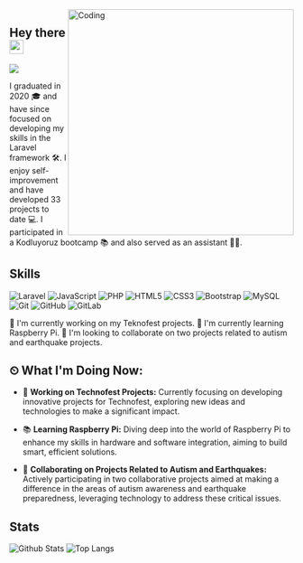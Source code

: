 <img align="right" alt="Coding" width="400" src="https://user-images.githubusercontent.com/74038190/212749447-bfb7e725-6987-49d9-ae85-2015e3e7cc41.gif">

## Hey there <img src="https://media.giphy.com/media/hvRJCLFzcasrR4ia7z/giphy.gif" width="25px">
![](https://visitor-badge.glitch.me/badge?page_id=SajeebChakraborty)

I graduated in 2020 🎓 and have since focused on developing my skills in the Laravel framework 🛠️. I enjoy self-improvement and have developed 33 projects to date 💻. I participated in a Kodluyoruz bootcamp 📚 and also served as an assistant 👨‍🏫.

## Skills

![Laravel](https://img.shields.io/badge/Laravel-red?style=flat-square&logo=laravel)
![JavaScript](https://img.shields.io/badge/-JavaScript-black?style=flat-square&logo=javascript)
![PHP](https://img.shields.io/badge/-Php-black?style=flat-square&logo=Php)
![HTML5](https://img.shields.io/badge/-HTML5-E34F26?style=flat-square&logo=html5&logoColor=white)
![CSS3](https://img.shields.io/badge/-CSS3-1572B6?style=flat-square&logo=css3)
![Bootstrap](https://img.shields.io/badge/-Bootstrap-563D7C?style=flat-square&logo=bootstrap)
![MySQL](https://img.shields.io/badge/-MySQL-black?style=flat-square&logo=mysql)
![Git](https://img.shields.io/badge/-Git-black?style=flat-square&logo=git)
![GitHub](https://img.shields.io/badge/-GitHub-181717?style=flat-square&logo=github)
![GitLab](https://img.shields.io/badge/-GitLab-FCA121?style=flat-square&logo=gitlab)

🔭 I'm currently working on my Teknofest projects.
🌱 I'm currently learning Raspberry Pi.
👯 I'm looking to collaborate on two projects related to autism and earthquake projects.

## ⏲ What I'm Doing Now:

- 🚀 **Working on Technofest Projects:** Currently focusing on developing innovative projects for Technofest, exploring new ideas and technologies to make a significant impact.

- 📚 **Learning Raspberry Pi:** Diving deep into the world of Raspberry Pi to enhance my skills in hardware and software integration, aiming to build smart, efficient solutions.

- 🤝 **Collaborating on Projects Related to Autism and Earthquakes:** Actively participating in two collaborative projects aimed at making a difference in the areas of autism awareness and earthquake preparedness, leveraging technology to address these critical issues.
 
## Stats

![Github Stats](https://github-readme-stats.vercel.app/api?username=yeginbatuhan&count_private=true&show_icons=true&include_all_commits=true&theme=prussian)
![Top Langs](https://github-readme-stats.vercel.app/api/top-langs/?username=yeginbatuhan&hide=TeX&layout=compact&theme=prussian)


